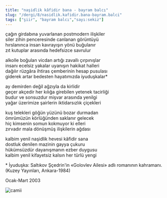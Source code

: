 ```yaml
---
title: "naşidlik kâfidir bana - bayram balcı"
slug: "/dergi/8/nasidlik.kafidir.bana-bayram.balci"
tags: ["şiir", "bayram balcı","sayı:sekiz"]
---
```


çağın girdabına yuvarlanan postmodern ilişkiler\
siler zihin penceresinde canlanan görüntüyü\
hırslanınca insan kavrayışın yönü buğulanır\
zıt kutuplar arasında hedefsizce savrulur

alkolle boğulan vicdan artığı zavallı çırpınışlar\
insanı ecelsiz yakalar uyanışın hakikat halleri\
dağılır rüzgâra ihtiras çemberinin hesap pusulası\
giderek artar bedesten hayatımızda iyuduşkalar\*

ay demirden değil ağzıyla da kirlidir\
geçer akçedir her kılığa girebilen yetenek tacirliği\
budur ve sonsuzdur mişvar arasında yenilgi\
yağar üzerimize şairlerin iktidarsızlık çiçekleri

kuş telekleri göğün yüzünü bozar durmadan\
ömrümüzün körlüğünden saklanır gelecek\
hiç kimsenin somun kokmuyor ki elleri\
zırvadır mala dönüşmüş ilişkilerin ağdası

kalbim yenil naşidlik hevesi kâfidir sana\
dostluk denilen mazinin gayya çukuru\
hükümsüzdür dayanışmanın ezber duygusu\
kalbim yenil kifayetsiz kalsın her türlü yengi

\* İyuduşka: Saltıkov Şçedrin'in «Golovlev Ailesi» adlı romanının
kahramanı. (Kuzey Yayınları, Ankara-1984)

Ocak-Mart 2003



![camii](/img/camii.jpg)


